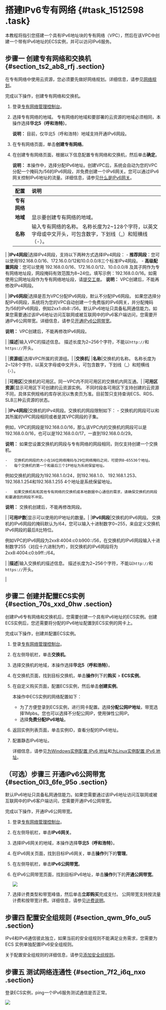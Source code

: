 # 搭建IPv6专有网络 {#task_1512598 .task}

本教程将指引您搭建一个具有IPv6地址块的专有网络（VPC），然后在该VPC中创建一个带有IPv6地址的ECS实例，并可以访问IPv6服务。

## 步骤一 创建专有网络和交换机 {#section_ts2_ab8_rfj .section}

在专有网络中使用云资源，您必须要先做好网络规划。详细信息，请参见[网络规划](../cn.zh-CN/快速入门/网络规划.md#)。

完成以下操作，创建专有网络和交换机。

1.  登录[专有网络管理控制台](https://vpcnext.console.aliyun.com)。
2.  选择专有网络的地域。 专有网络的地域和要部署的云资源的地域必须相同，本操作选择**华北5（呼和浩特）**。

    **说明：** 目前，仅华北5（呼和浩特）地域支持开通IPv6网段。

3.  在专有网络页面，单击**创建专有网络**。
4.  在创建专有网络页面，根据以下信息配置专有网络和交换机，然后单击**确定**。 

    **说明：** 本操作中，选择分配IPv6地址。创建VPC后，系统会自动为您的VPC分配一个掩码为/56的IPv6网段，并免费创建一个IPv6网关。您可以通过IPv6网关控制IPv6地址的流量。详细信息，请参见[什么是IPv6网关](../../../../../cn.zh-CN/产品简介/什么是IPv6网关？.md#)。

    |配置|说明|
    |:-|:-|
    |**专有网络**|
    |**地域**|显示要创建专有网络的地域。|
    |**名称**|输入专有网络的名称。 名称长度为2~128个字符，以英文字母或中文开头，可包含数字，下划线（\_）和短横线（-）。

 |
    |**IPv4网段**|选择IPv4网段，支持以下两种方式选择IPv4网段：     -   **推荐网段**：您可以使用192.168.0.0/16、172.16.0.0/12和10.0.0.0/8三个标准IPv4网段。
    -   **高级配置网段**：您可以使用 192.168.0.0/16、172.16.0.0/12、10.0.0.0/8 及其子网作为专有网络地址段，网段掩码有效范围为8~24位。填写示例：192.168.0.0/16。如需使用公网地址段作为专有网络地址段，请[提交工单](https://selfservice.console.aliyun.com/ticket/category/vpc/today)。
 **说明：** VPC创建后，不能再修改IPv4网段。

 |
    |**IPv6网段**|选择是否为VPC分配IPv6网段，默认不分配IPv6网段。 如果您选择分配IPv6网段，系统将为您的VPC自动创建一个免费版的IPv6网关，并分配掩码为/56的IPv6网段，例如2xx1:db8::/56。默认IPv6地址只具备私网通信能力。如果您需要通过该IPv6地址访问互联网或被互联网中的IPv6客户端访问，您需要开通IPv6公网带宽。详细信息，请参见[开通IPv6公网带宽](../cn.zh-CN/用户指南/管理IPv6公网带宽/开通IPv6公网带宽.md#)。

 **说明：** VPC创建后，不能再修改IPv6网段。

 |
    |**描述**|输入VPC的描述信息。 描述长度为2~256个字符，不能以`http://`和`https://`开头。

 |
    |**资源组**|选择VPC所属的资源组。|
    |**交换机**|
    |**名称**|交换机的名称。 名称长度为2~128个字符，以英文字母或中文开头，可包含数字，下划线（\_）和短横线（-）。

 |
    |**可用区**|交换机的可用区。同一VPC内不同可用区的交换机内网互通。|
    |**可用区资源**|显示可用区下可创建的云资源实例。 不同时段各可用区下支持创建的云资源不同，具体实例规格的库存状况以售卖页为准。目前暂只支持查询ECS、RDS、SLB三种云资源的状态。

 |
    |**IPv4网段**|交换机的IPv4网段。交换机的网段限制如下：     -   交换机的网段可以和其所属的VPC网段相同或者是其VPC网段的子集。

例如，VPC的网段是192.168.0.0/16，那么该VPC内的交换机的网段可以是192.168.0.0/16，也可以是192.168.0.0/17，一直到192.168.0.0/29。

**说明：** 如果您设置交换机的网段与专有网络的网段相同，则仅支持创建一个交换机。

    -   交换机的网段的大小在16位网络掩码与29位网络掩码之间，可提供8~65536个地址。
    -   每个交换机的第一个和最后三个IP地址为系统保留地址。

例如交换机的网段为192.168.1.0/24，则192.168.1.0、 192.168.1.253、 192.168.1.254和192.168.1.255 4个地址是系统保留地址。

    -   如果交换机有和其他专有网络的交换机或本地数据中心通信的需求，请确保交换机的网段和要通信的网段不冲突。
 **说明：** 交换机创建后，不能再修改网段。

 |
    |**可用IP数**|显示可以使用的IP地址的数量。|
    |**IPv6网段**|交换机的IPv6网段。 交换机的IPv6网段的掩码默认为/64，您可以输入十进制数字0~255，来自定义交换机IPv6网段的最后8比特位。

 例如VPC的IPv6网段为2xx8:4004:c0:b900::/56，在交换机的IPv6网段输入十进制数字255（对应十六进制为ff），则交换机的IPv6网段将为2xx8:4004:c0:b9ff::/64。

 |
    |**描述**|输入交换机的描述信息。 描述长度为2~256个字符，不能以`http://`和`https://`开头。

 |


## 步骤二 创建并配置ECS实例 {#section_70s_xxd_0hw .section}

创建IPv6专有网络和交换机后，您需要创建一个具有IPv6地址的ECS实例。创建ECS实例后，您还需要将分配的IPv6地址配置到ECS实例的网卡上。

完成以下操作，创建并配置ECS实例。

1.  登录[专有网络管理控制台](https://vpcnext.console.aliyun.com)。
2.  在左侧导航栏，单击**交换机**。
3.  选择交换机的地域，本操作选择**华北5（呼和浩特）**。
4.  在交换机页面，找到目标交换机，单击**操作**列下的**购买** \> **ECS实例**。
5.  在自定义购买页面，配置ECS实例，然后单击**创建实例**。 

    本操作中ECS实例的网络配置如下：

    -   为了方便登录到ECS实例，进行网卡配置。选择**分配公网IP地址**，带宽选择1Mpbs。您也可以选择不分配公网IP，使用弹性公网IP。
    -   选择**免费分配IPv6地址**。
6.  返回实例列表页面，单击实例ID，查看分配的IPv6地址。
7.  配置静态IPv6地址。 

    详细信息，请参见[为Windows实例配置 IPv6 地址](../../../../../cn.zh-CN/网络/配置IPv6地址/Windows实例配置IPv6地址/步骤4：配置IPv6地址.md#)和[为Linux实例配置 IPv6 地址](../../../../../cn.zh-CN/网络/配置IPv6地址/Linux实例配置IPv6地址/步骤4：配置IPv6地址.md#)。


## （可选）步骤三 开通IPv6公网带宽 {#section_0l3_6fe_95o .section}

默认IPv6地址只具备私网通信能力。如果您需要通过该IPv6地址访问互联网或被互联网中的IPv6客户端访问，您需要开通IPv6公网带宽。

完成以下操作，开通IPv6公网带宽。

1.  登录[专有网络管理控制台](https://vpcnext.console.aliyun.com)。
2.  在左侧导航栏，单击**IPv6网关**。
3.  选择IPv6网关的地域，本操作选择**华北5（呼和浩特）**。
4.  在IPv6网关页面，找到目标IPv6网关，单击**操作**列下的**管理**。
5.  在左侧导航栏，单击**IPv6公网带宽**。
6.  在IPv6公网带宽页面，找到目标IPv6地址，单击**操作**列下的**开通公网带宽**。 

    ![](http://static-aliyun-doc.oss-cn-hangzhou.aliyuncs.com/assets/img/73838/156793026033776_zh-CN.png)

7.  选择计费类型和带宽峰值，然后单击**立即购买**完成支付。 公网带宽支持按流量计费和按带宽计费。详细信息，请参见[计费说明](../cn.zh-CN/产品定价/计费说明.md#)。

## 步骤四 配置安全组规则 {#section_qwm_9fo_ou5 .section}

IPv4和IPv6通信彼此独立，如果当前的安全组规则不能满足业务需求，您需要为 ECS 实例单独配置IPv6安全组规则。

关于配置安全组规则的详细信息，请参见[添加安全组规则](../../../../../cn.zh-CN/安全/安全组/添加安全组规则.md#)。

## 步骤五 测试网络连通性 {#section_7f2_i6q_nxo .section}

登录ECS实例，ping一个IPv6服务测试通信是否正常。

![](http://static-aliyun-doc.oss-cn-hangzhou.aliyuncs.com/assets/img/80011/156793026154447_zh-CN.png)

